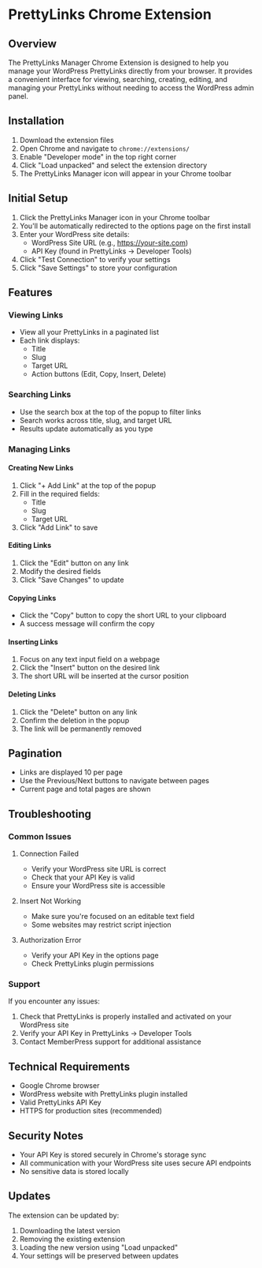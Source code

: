 # PrettyLinks Chrome Extension

## Overview
The PrettyLinks Manager Chrome Extension is designed to help you manage your WordPress PrettyLinks directly from your browser. It provides a convenient interface for viewing, searching, creating, editing, and managing your PrettyLinks without needing to access the WordPress admin panel.

## Installation
1. Download the extension files
2. Open Chrome and navigate to `chrome://extensions/`
3. Enable "Developer mode" in the top right corner
4. Click "Load unpacked" and select the extension directory
5. The PrettyLinks Manager icon will appear in your Chrome toolbar

## Initial Setup
1. Click the PrettyLinks Manager icon in your Chrome toolbar
2. You'll be automatically redirected to the options page on the first install
3. Enter your WordPress site details:
   - WordPress Site URL (e.g., https://your-site.com)
   - API Key (found in PrettyLinks → Developer Tools)
4. Click "Test Connection" to verify your settings
5. Click "Save Settings" to store your configuration

## Features

### Viewing Links
- View all your PrettyLinks in a paginated list
- Each link displays:
  - Title
  - Slug
  - Target URL
  - Action buttons (Edit, Copy, Insert, Delete)

### Searching Links
- Use the search box at the top of the popup to filter links
- Search works across title, slug, and target URL
- Results update automatically as you type

### Managing Links

#### Creating New Links
1. Click "+ Add Link" at the top of the popup
2. Fill in the required fields:
   - Title
   - Slug
   - Target URL
3. Click "Add Link" to save

#### Editing Links
1. Click the "Edit" button on any link
2. Modify the desired fields
3. Click "Save Changes" to update

#### Copying Links
- Click the "Copy" button to copy the short URL to your clipboard
- A success message will confirm the copy

#### Inserting Links
1. Focus on any text input field on a webpage
2. Click the "Insert" button on the desired link
3. The short URL will be inserted at the cursor position

#### Deleting Links
1. Click the "Delete" button on any link
2. Confirm the deletion in the popup
3. The link will be permanently removed

## Pagination
- Links are displayed 10 per page
- Use the Previous/Next buttons to navigate between pages
- Current page and total pages are shown

## Troubleshooting

### Common Issues
1. Connection Failed
   - Verify your WordPress site URL is correct
   - Check that your API Key is valid
   - Ensure your WordPress site is accessible

2. Insert Not Working
   - Make sure you're focused on an editable text field
   - Some websites may restrict script injection

3. Authorization Error
   - Verify your API Key in the options page
   - Check PrettyLinks plugin permissions

### Support
If you encounter any issues:
1. Check that PrettyLinks is properly installed and activated on your WordPress site
2. Verify your API Key in PrettyLinks → Developer Tools
3. Contact MemberPress support for additional assistance

## Technical Requirements
- Google Chrome browser
- WordPress website with PrettyLinks plugin installed
- Valid PrettyLinks API Key
- HTTPS for production sites (recommended)

## Security Notes
- Your API Key is stored securely in Chrome's storage sync
- All communication with your WordPress site uses secure API endpoints
- No sensitive data is stored locally

## Updates
The extension can be updated by:
1. Downloading the latest version
2. Removing the existing extension
3. Loading the new version using "Load unpacked"
4. Your settings will be preserved between updates
